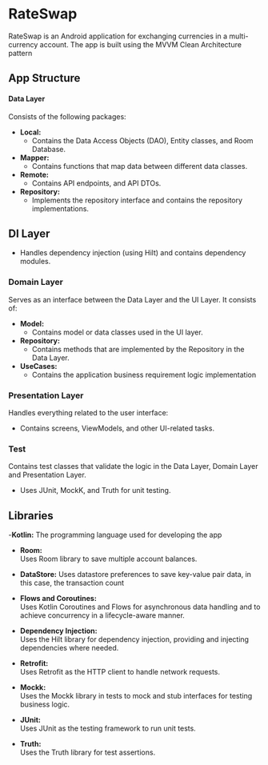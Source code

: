 # RateSwap

RateSwap is an Android application for exchanging currencies in a multi-currency account. The app is built using the MVVM Clean Architecture pattern

## App Structure

#### Data Layer
Consists of the following packages:
- **Local:**  
   - Contains the Data Access Objects (DAO), Entity classes, and Room Database.
- **Mapper:**  
  - Contains functions that map data between different data classes.
- **Remote:**  
  - Contains API endpoints, and  API DTOs.
- **Repository:**  
  - Implements the repository interface and contains the repository implementations.
    
## DI Layer
  - Handles dependency injection (using Hilt) and contains dependency modules.

### Domain Layer
Serves as an interface between the Data Layer and the UI Layer. It consists of:
- **Model:**  
  - Contains model or data classes used in the UI layer.
- **Repository:**  
   - Contains methods that are implemented by the Repository in the Data Layer.
- **UseCases:**
    - Contains the application business requirement logic implementation

### Presentation Layer
Handles everything related to the user interface:
- Contains screens, ViewModels, and other UI-related tasks.
  

### Test
Contains test classes that validate the logic in the Data Layer, Domain Layer and Presentation Layer.
- Uses JUnit, MockK, and Truth for unit testing.

## Libraries

-**Kotlin:**
  The programming language used for developing the app

- **Room:**  
  Uses Room library to save multiple account balances.

- **DataStore:**
  Uses datastore preferences to save key-value pair data, in this case, the transaction count

- **Flows and Coroutines:**  
  Uses Kotlin Coroutines and Flows for asynchronous data handling and to achieve concurrency in a lifecycle-aware manner.

- **Dependency Injection:**  
  Uses the Hilt library for dependency injection, providing and injecting dependencies where needed.

- **Retrofit:**  
  Uses Retrofit as the HTTP client to handle network requests.

- **Mockk:**  
  Uses the Mockk library in tests to mock and stub interfaces for testing business logic.

- **JUnit:**  
  Uses JUnit as the testing framework to run unit tests.

- **Truth:**  
  Uses the Truth library for test assertions.
